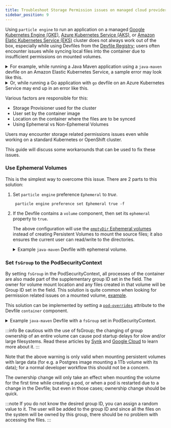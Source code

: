 ```yaml
---
title: Troubleshoot Storage Permission issues on managed cloud providers clusters
sidebar_position: 9
---
```


Using `particle engine` to run an application on a managed [Google Kubernetes Engine (GKE)](https://cloud.google.com/kubernetes-engine), [Azure Kubernetes Service (AKS)](https://azure.microsoft.com/en-us/products/kubernetes-service), or [Amazon Elatic Kubernetes Service (EKS)](https://aws.amazon.com/eks/) cluster does not always work out of the box, especially while using Devfiles from the [Devfile Registry](https://registry.devfile.io); users often encounter issues while syncing local files into the container due to insufficient permissions on mounted volumes.

<details>
<summary>For example, while running a Java Maven application using a <code>java-maven</code> devfile on an Amazon Elastic Kubernetes Service, a sample error may look like this.</summary>

```shell
$ particle engine dev
  __
 /  \__     Developing using the "java-springboot-starter" Devfile
 \__/  \    Namespace: default
 /  \__/    particle engine version: v3.6.0
 \__/

↪ Running on the cluster in Dev mode
 •  Waiting for Kubernetes resources  ...
 ✓  Added storage m2 to component
 ⚠  Pod is Pending
 ✓  Pod is Running
 ◑  Syncing files into the container ✗  Command 'tar xf - -C /projects --no-same-owner' in container failed.

 ✗  stdout:

 ✗  stderr: tar: src: Cannot mkdir: Permission denied
tar: src/main/resources/application.properties: Cannot open: No such file or directory
tar: HELP.md: Cannot open: Permission denied
tar: mvnw: Cannot open: Permission denied
tar: devfile.yaml: Cannot open: Permission denied
tar: mvnw.cmd: Cannot open: Permission denied
tar: pom.xml: Cannot open: Permission denied
tar: src: Cannot mkdir: Permission denied
tar: src/main/java/com/example/demo/DemoApplication.java: Cannot open: No such file or directory
tar: .gitignore: Cannot open: Permission denied
tar: src: Cannot mkdir: Permission denied
tar: src/test/java/com/example/demo/DemoApplicationTests.java: Cannot open: No such file or directory
tar: Exiting with failure status due to previous errors


 ✗  err: error while streaming command: command terminated with exit code 2

 ✗  Syncing files into the container [610ms]
Error occurred on Push - watch command was unable to push component: failed to sync to component with name java-springboot-starter: failed to sync to component with name java-springboot-starter: unable push files to pod: error while streaming command: command terminated with exit code 2

 ◐  Syncing files into the container ✗  Command 'tar xf - -C /projects --no-same-owner' in container failed.

 ✗  stdout:

 ✗  stderr: tar: src: Cannot mkdir: Permission denied
tar: src/main/resources/application.properties: Cannot open: No such file or directory
tar: src: Cannot mkdir: Permission denied
tar: src/test/java/com/example/demo/DemoApplicationTests.java: Cannot open: No such file or directory
tar: devfile.yaml: Cannot open: Permission denied
tar: src: Cannot mkdir: Permission denied
tar: src/main/java/com/example/demo/DemoApplication.java: Cannot open: No such file or directory
tar: pom.xml: Cannot open: Permission denied
tar: .gitignore: Cannot open: Permission denied
tar: mvnw.cmd: Cannot open: Permission denied
tar: HELP.md: Cannot open: Permission denied
tar: mvnw: Cannot open: Permission denied
tar: Exiting with failure status due to previous errors


 ✗  err: error while streaming command: command terminated with exit code 2
```

</details>

<details>
<summary>Or, while running a Go application with <code>go</code> devfile on an Azure Kubernetes Service may end up in an error like this.</summary>

```shell
$ particle engine dev
  __
 /  \__     Developing using the "places" Devfile
 \__/  \    Namespace: default
 /  \__/    particle engine version: v3.10.0
 \__/

 ⚠  You are using "default" namespace, particle engine may not work as expected in the default namespace.
 ⚠  You may set a new namespace by running `particle engine create namespace <name>`, or set an existing one by running `particle engine set namespace <name>`

↪ Running on the cluster in Dev mode
 •  Waiting for Kubernetes resources  ...
 ⚠  Pod is Pending
 ✓  Pod is Running
 ◐  Syncing files into the container ✗  Command 'tar xf - -C /projects --no-same-owner' in container failed.

 ✗  stdout:

 ✗  stderr: tar: main.go: Cannot open: Permission denied
tar: .gitignore: Cannot open: Permission denied
tar: README.md: Cannot open: Permission denied
tar: devfile.yaml: Cannot open: Permission denied
tar: go.mod: Cannot open: Permission denied
tar: Exiting with failure status due to previous errors


 ✗  err: error while streaming command: command terminated with exit code 2

 ✗  Syncing files into the container [4s]
Error occurred on Push - watch command was unable to push component: failed to sync to component with name places: failed to sync to component with name places: unable push files to pod: error while streaming command: command terminated with exit code 2


↪ Dev mode
 Status:
 Watching for changes in the current directory /tmp/go-app

 Keyboard Commands:
[Ctrl+c] - Exit and delete resources from the cluster
     [p] - Manually apply local changes to the application on the cluster
^CCleaning resources, please wait
 ✗  Dev mode interrupted by user
```

</details>

Various factors are responsible for this:
* Storage Provisioner used for the cluster
* User set by the container image
* Location on the container where the files are to be synced
* Using Ephemeral vs Non-Ephemeral Volumes

Users may encounter storage related permissions issues even while working on a standard Kubernetes or OpenShift cluster.

This guide will discuss some workarounds that can be used to fix these issues.

### Use Ephemeral Volumes
This is the simplest way to overcome this issue. There are 2 parts to this solution:
1. Set `particle engine` preference `Ephemeral` to _true_.

   ```shell
    particle engine preference set Ephemeral true -f
    ```
2. If the Devfile contains a `volume` component, then set its `ephemeral` property to `true`.

   The above configuration will use the [`emptyDir` Ephemeral volumes](https://kubernetes.io/docs/concepts/storage/volumes/#emptydir) instead of creating Persistent Volumes to mount the source files; it also ensures the current user can read/write to the directories.

   <details>
   <summary>Example <code>java-maven</code> Devfile with ephemeral volume.</summary>

   ```yaml showLineNumbers
   commands:
   - exec:
       commandLine: mvn -Dmaven.repo.local=/home/user/.m2/repository package
       component: tools
       group:
         isDefault: true
         kind: build
       workingDir: ${PROJECT_SOURCE}
     id: mvn-package
   - exec:
       commandLine: java -jar target/*.jar
       component: tools
       group:
         isDefault: true
         kind: run
       workingDir: ${PROJECT_SOURCE}
     id: run
   - exec:
       commandLine: java -Xdebug -Xrunjdwp:server=y,transport=dt_socket,address=${DEBUG_PORT},suspend=n
         -jar target/*.jar
       component: tools
       group:
         isDefault: true
         kind: debug
       workingDir: ${PROJECT_SOURCE}
     id: debug
   components:
   - container:
       command:
       - tail
       - -f
       - /dev/null
       endpoints:
       - name: http-maven
         targetPort: 8080
       - exposure: none
         name: debug
         targetPort: 5858
       env:
       - name: DEBUG_PORT
         value: "5858"
       image: registry.access.redhat.com/ubi8/openjdk-11:latest
       memoryLimit: 512Mi
       mountSources: true
       volumeMounts:
       - name: m2
         path: /home/user/.m2
     name: tools
   #  highlight-start
   - name: m2
     volume:
        ephemeral: true
        size: 3Gi
   #  highlight-end
   metadata:
     description: Java application based on Maven 3.6 and OpenJDK 11
     displayName: Maven Java
     icon: https://raw.githubusercontent.com/devfile-samples/devfile-stack-icons/main/java-maven.jpg
     language: Java
     name: jmaven-app
     projectType: Maven
     tags:
     - Java
     - Maven
     version: 1.2.0
   schemaVersion: 2.1.0
   starterProjects:
   - git:
       remotes:
         origin: https://github.com/particle engine-devfiles/springboot-ex.git
     name: springbootproject
   ```
   </details>


### Set `fsGroup` to the PodSecurityContext
By setting `fsGroup` in the PodSecurityContext, all processes of the container are also made part of the supplementary group ID set in the field. The owner for volume mount location and any files created in that volume will be Group ID set in the field. This solution is quite common when looking for permission related issues on a mounted volume, [example](https://stackoverflow.com/questions/50156124/kubernetes-nfs-persistent-volumes-permission-denied#50187723).

This solution can be implemented by setting a [`pod-overrides`](https://devfile.io/docs/2.2.0/overriding-pod-and-container-attributes#pod-overrides) attribute to the Devfile `container` component.

<details>
<summary>Example <code>java-maven</code> Devfile with a <code>fsGroup</code> set in PodSecurityContext.</summary>

```yaml showLineNumbers
commands:
- exec:
    commandLine: mvn -Dmaven.repo.local=/home/user/.m2/repository package
    component: tools
    group:
      isDefault: true
      kind: build
    workingDir: ${PROJECT_SOURCE}
  id: mvn-package
- exec:
    commandLine: java -jar target/*.jar
    component: tools
    group:
      isDefault: true
      kind: run
    workingDir: ${PROJECT_SOURCE}
  id: run
- exec:
    commandLine: java -Xdebug -Xrunjdwp:server=y,transport=dt_socket,address=${DEBUG_PORT},suspend=n
      -jar target/*.jar
    component: tools
    group:
      isDefault: true
      kind: debug
    workingDir: ${PROJECT_SOURCE}
  id: debug
components:
- container:
    command:
    - tail
    - -f
    - /dev/null
    endpoints:
    - name: http-maven
      targetPort: 8080
    - exposure: none
      name: debug
      targetPort: 5858
    env:
    - name: DEBUG_PORT
      value: "5858"
    image: registry.access.redhat.com/ubi8/openjdk-11:latest
    memoryLimit: 512Mi
    mountSources: true
    volumeMounts:
    - name: m2
      path: /home/user/.m2
  name: tools
#  highlight-start
  attributes:
    pod-overrides:
      spec:
        securityContext:
          fsGroup: 2000
#  highlight-end
- name: m2
  volume: {}
metadata:
  description: Java application based on Maven 3.6 and OpenJDK 11
  displayName: Maven Java
  icon: https://raw.githubusercontent.com/devfile-samples/devfile-stack-icons/main/java-maven.jpg
  language: Java
  name: jmaven-app
  projectType: Maven
  tags:
  - Java
  - Maven
  version: 1.2.0
schemaVersion: 2.1.0
starterProjects:
- git:
    remotes:
      origin: https://github.com/particle engine-devfiles/springboot-ex.git
  name: springbootproject
```
</details>

:::info
Be cautious with the use of fsGroup; the changing of group ownership of an entire volume can cause pod startup delays for slow and/or large filesystems.
Read these articles by [Synk](https://snyk.io/blog/10-kubernetes-security-context-settings-you-should-understand/) and [Google Cloud](https://cloud.google.com/kubernetes-engine/docs/troubleshooting/troubleshooting-gke-storage#mounting_a_volume_stops_responding_due_to_the_fsgroup_setting) to learn more about it.
:::

Note that the above warning is only valid when mounting persistent volumes with large data (for e.g. a Postgres image mounting a 1Tb volume with its data); for a normal developer workflow this should not be a concern.

The ownership change will only take an effect when mounting the volume for the first time while creating a pod, or when a pod is restarted due to a change in the Devfile; but even in those cases; ownership change should be quick.

:::note
If you do not know the desired group ID, you can assign a random value to it. The user will be added to the group ID and since all the files on the system will be owned by this group, there should be no problem with accessing the files.
:::